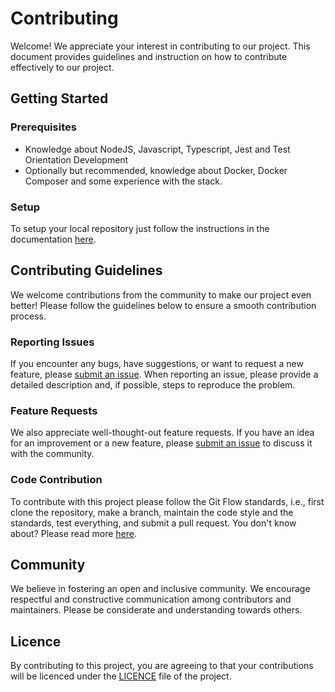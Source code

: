 # Contributing

Welcome! We appreciate your interest in contributing to our project. This document provides guidelines and instruction on how to contribute effectively to our project.

## Getting Started

### Prerequisites

- Knowledge about NodeJS, Javascript, Typescript, Jest and Test Orientation Development
- Optionally but recommended, knowledge about Docker, Docker Composer and some experience with the stack.

### Setup

To setup your local repository just follow the instructions in the documentation [here](README.md).

## Contributing Guidelines

We welcome contributions from the community to make our project even better! Please follow the guidelines below to ensure a smooth contribution process.

### Reporting Issues

If you encounter any bugs, have suggestions, or want to request a new feature, please [submit an issue](https://github.com/athenlabs/athenlabs-landing-page/issues). When reporting an issue, please provide a detailed description and, if possible, steps to reproduce the problem.

### Feature Requests

We also appreciate well-thought-out feature requests. If you have an idea for an improvement or a new feature, please [submit an issue](https://github.com/athenlabs/athenlabs-landing-page/issues) to discuss it with the community.

### Code Contribution

To contribute with this project please follow the Git Flow standards, i.e., first clone the repository, make a branch, maintain the code style and the standards, test everything, and submit a pull request. You don't know about? Please read more [here](https://docs.github.com/pull-requests/collaborating-with-pull-requests/proposing-changes-to-your-work-with-pull-requests/about-pull-requests).

## Community

We believe in fostering an open and inclusive community. We encourage respectful and constructive communication among contributors and maintainers. Please be considerate and understanding towards others.

## Licence

By contributing to this project, you are agreeing to that your contributions will be licenced under the [LICENCE](LICENSE.md) file of the project.
